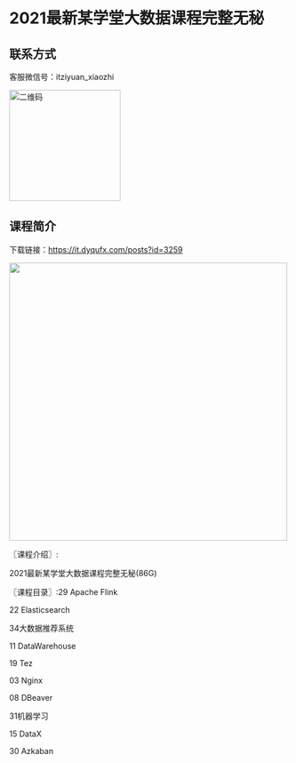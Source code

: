 # 2021最新某学堂大数据课程完整无秘

## 联系方式

客服微信号：itziyuan_xiaozhi

<img src="https://ziyuanyun.oss-cn-guangzhou.aliyuncs.com/common/20240614073449/666b82192834a.jpg" width="200" height="200" alt="二维码">

## 课程简介

下载链接：https://it.dyqufx.com/posts?id=3259

<img src="https://ziyuanyun.oss-cn-guangzhou.aliyuncs.com/yun/20240515185105/6644939938335.jpg" width="500" alt="">

  〖课程介绍〗:

 2021最新某学堂大数据课程完整无秘(86G)

 〖课程目录〗:29 Apache Flink

 22 Elasticsearch

 34大数据推荐系统

 11 DataWarehouse

 19 Tez

 03 Nginx

 08 DBeaver

 31机器学习

 15 DataX

 30 Azkaban

  